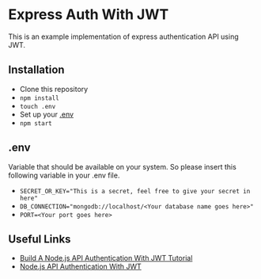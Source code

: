 # Express Auth With JWT
This is an example implementation of express authentication API using JWT.

## Installation
* Clone this repository
* ```npm install```
* ```touch .env```
* Set up your [.env](##.env)
* ```npm start```

## .env
Variable that should be available on your system. So please insert this following variable in your .env file.
* ```SECRET_OR_KEY="This is a secret, feel free to give your secret in here"```
* ```DB_CONNECTION="mongodb://localhost/<Your database name goes here>"```
* ```PORT=<Your port goes here>```

## Useful Links
* [Build A Node.js API Authentication With JWT Tutorial](https://youtu.be/2jqok-WgelI)
* [Node.js API Authentication With JWT](https://youtu.be/7nafaH9SddU)
